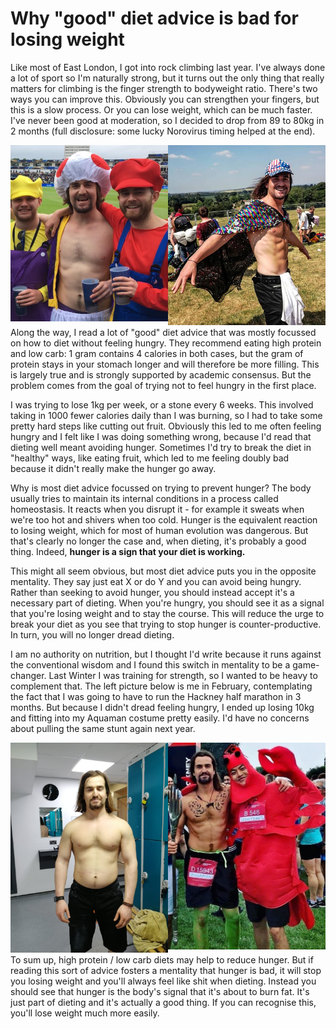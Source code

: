 # Why "good" diet advice is bad for losing weight

Like most of East London, I got into rock climbing last year.
I've always done a lot of sport so I'm naturally strong, but it turns out the only thing that really matters for climbing is the finger strength to bodyweight ratio.
There's two ways you can improve this.
Obviously you can strengthen your fingers, but this is a slow process.
Or you can lose weight, which can be much faster.
I've never been good at moderation, so I decided to drop from 89 to 80kg in 2 months (full disclosure: some lucky Norovirus timing helped at the end).

<div style="float: left; width:50%; font-size:100%; text-align:center;"><img src="diet/cricket.jpg" alt="drawing" width = "300" /></div><div style="float: left; width: 50%; font-size:100%; text-align:center;"><img src="diet/wonderfields.jpg" alt="drawing" width = "300" /></div>
<p style="clear: both;">

Along the way, I read a lot of "good" diet advice that was mostly focussed on how to diet without feeling hungry.
They recommend eating high protein and low carb: 1 gram contains 4 calories in both cases, but the gram of protein stays in your stomach longer and will therefore be more filling.
This is largely true and is strongly supported by academic consensus.
But the problem comes from the goal of trying not to feel hungry in the first place.

I was trying to lose 1kg per week, or a stone every 6 weeks.
This involved taking in 1000 fewer calories daily than I was burning, so I had to take some pretty hard steps like cutting out fruit.
Obviously this led to me often feeling hungry and I felt like I was doing something wrong, because I'd read that dieting well meant avoiding hunger.
Sometimes I'd try to break the diet in "healthy" ways, like eating fruit, which led to me feeling doubly bad because it didn't really make the hunger go away.

Why is most diet advice focussed on trying to prevent hunger?
The body usually tries to maintain its internal conditions in a process called homeostasis.
It reacts when you disrupt it - for example it sweats when we're too hot and shivers when too cold.
Hunger is the equivalent reaction to losing weight, which for most of human evolution was dangerous.
But that's clearly no longer the case and, when dieting, it's probably a good thing.
Indeed, **hunger is a sign that your diet is working.**

This might all seem obvious, but most diet advice puts you in the opposite mentality.
They say just eat X or do Y and you can avoid being hungry.
Rather than seeking to avoid hunger, you should instead accept it's a necessary part of dieting.
When you're hungry, you should see it as a signal that you're losing weight and to stay the course.
This will reduce the urge to break your diet as you see that trying to stop hunger is counter-productive.
In turn, you will no longer dread dieting.

I am no authority on nutrition, but I thought I'd write because it runs against the conventional wisdom and I found this switch in mentality to be a game-changer.
Last Winter I was training for strength, so I wanted to be heavy to complement that.
The left picture below is me in February, contemplating the fact that I was going to have to run the Hackney half marathon in 3 months.
But because I didn't dread feeling hungry, I ended up losing 10kg and fitting into my Aquaman costume pretty easily.
I'd have no concerns about pulling the same stunt again next year.
<div style="float: left; width:50%; font-size:100%; text-align:center;"><img src="diet/february.jpeg" alt="drawing" width = "300" /></div><div style="float: left; width: 50%; font-size:100%; text-align:center;"><img src="diet/hackney.jpg" alt="drawing" width = "300" /></div>
<p style="clear: both;">

To sum up, high protein / low carb diets may help to reduce hunger.
But if reading this sort of advice fosters a mentality that hunger is bad, it will stop you losing weight and you'll always feel like shit when dieting.
Instead you should see that hunger is the body's signal that it's about to burn fat.
It's just part of dieting and it's actually a good thing.
If you can recognise this, you'll lose weight much more easily.